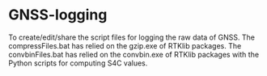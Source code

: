 # GNSS-logging
To create/edit/share the script files for logging the raw data of GNSS.
The compressFiles.bat has relied on the gzip.exe of RTKlib packages.
The convbinFiles.bat has relied on the convbin.exe of RTKlib packages with the Python scripts for computing S4C values.